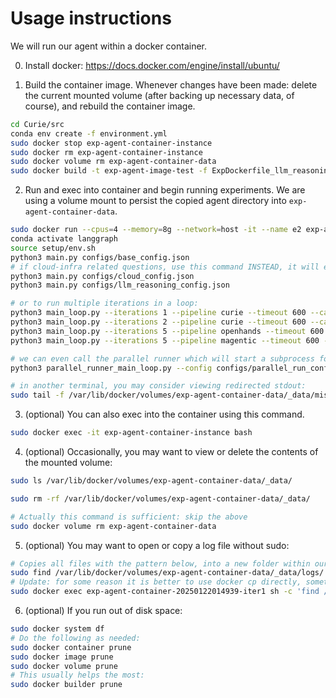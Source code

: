 # Usage instructions
We will run our agent within a docker container.

0. Install docker: https://docs.docker.com/engine/install/ubuntu/

1. Build the container image. Whenever changes have been made: delete the current mounted volume (after backing up necessary data, of course), and rebuild the container image.
```bash
cd Curie/src
conda env create -f environment.yml
sudo docker stop exp-agent-container-instance
sudo docker rm exp-agent-container-instance
sudo docker volume rm exp-agent-container-data
sudo docker build -t exp-agent-image-test -f ExpDockerfile_llm_reasoning_2 ..
```

2. Run and exec into container and begin running experiments. We are using a volume mount to persist the copied agent directory into ``exp-agent-container-data``.
```bash
sudo docker run --cpus=4 --memory=8g --network=host -it --name e2 exp-agent-image-test
conda activate langgraph
source setup/env.sh
python3 main.py configs/base_config.json
# if cloud-infra related questions, use this command INSTEAD, it will essentially add more context to prompt (make sure to populate cloud_helper_related/.aws_creds with the appropriate credentials):
python3 main.py configs/cloud_config.json
python3 main.py configs/llm_reasoning_config.json

# or to run multiple iterations in a loop:
python3 main_loop.py --iterations 1 --pipeline curie --timeout 600 --category vdb
python3 main_loop.py --iterations 2 --pipeline curie --timeout 600 --category vdb --questions_to_run q14
python3 main_loop.py --iterations 5 --pipeline openhands --timeout 600 --category reasoning2 --questions_to_run q5 q8 q10
python3 main_loop.py --iterations 5 --pipeline magentic --timeout 600 --category mltraining --questions_to_run q1

# we can even call the parallel runner which will start a subprocess for each individual question to test:
python3 parallel_runner_main_loop.py --config configs/parallel_run_config.json

# in another terminal, you may consider viewing redirected stdout: 
sudo tail -f /var/lib/docker/volumes/exp-agent-container-data/_data/misc/log-temp.log
```

3. (optional) You can also exec into the container using this command.
```bash
sudo docker exec -it exp-agent-container-instance bash
```

4. (optional) Occasionally, you may want to view or delete the contents of the mounted volume: 
```bash
sudo ls /var/lib/docker/volumes/exp-agent-container-data/_data/

sudo rm -rf /var/lib/docker/volumes/exp-agent-container-data/_data/

# Actually this command is sufficient: skip the above 
sudo docker volume rm exp-agent-container-data
```

5. (optional) You may want to open or copy a log file without sudo:
```bash
# Copies all files with the pattern below, into a new folder within our host:
sudo find /var/lib/docker/volumes/exp-agent-container-data/_data/logs/ -type f -name "log-temp[0-9]*.log" -exec cp {} logs/ \;
# Update: for some reason it is better to use docker cp directly, sometimes volume does not reflect latest change.... (only noticed this for mass copies):
sudo docker exec exp-agent-container-20250122014939-iter1 sh -c 'find /temp/logs -maxdepth 1 -type f -name "*.log" | tar -cf - -T -' | tar -xf - -C misc/logs
```

6. (optional) If you run out of disk space:
```bash
sudo docker system df
# Do the following as needed:
sudo docker container prune
sudo docker image prune
sudo docker volume prune
# This usually helps the most:
sudo docker builder prune
```